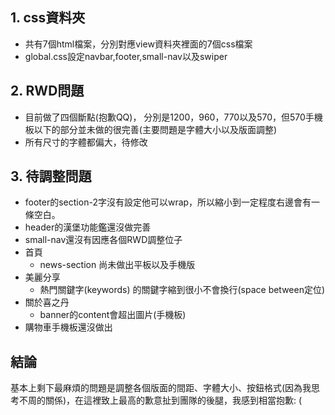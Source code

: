 ## 1. css資料夾
* 共有7個html檔案，分別對應view資料夾裡面的7個css檔案
* global.css設定navbar,footer,small-nav以及swiper
## 2. RWD問題
*  目前做了四個斷點(抱歉QQ)， 分別是1200，960，770以及570，但570手機板以下的部分並未做的很完善(主要問題是字體大小以及版面調整)
* 所有尺寸的字體都偏大，待修改
## 3. 待調整問題
* footer的section-2字沒有設定他可以wrap，所以縮小到一定程度右邊會有一條空白。
* header的漢堡功能鑑還沒做完善
* small-nav還沒有因應各個RWD調整位子
* 首頁
  * news-section 尚未做出平板以及手機版
* 美麗分享
  * 熱門關鍵字(keywords) 的關鍵字縮到很小不會換行(space between定位)
* 關於喜之丹
  * banner的content會超出圖片(手機板)
* 購物車手機板還沒做出


## 結論
基本上剩下最麻煩的問題是調整各個版面的間距、字體大小、按鈕格式(因為我思考不周的關係)，在這裡致上最高的歉意扯到團隊的後腿，我感到相當抱歉: (


